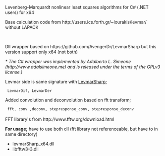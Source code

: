 <p>Levenberg-Marquardt nonlinear least squares algorithms for C# (.NET users) for x64</p>
<p>Base calculation code from http://users.ics.forth.gr/~lourakis/levmar/ without LAPACK</p>
<br />
<p>Dll wrapper based on https://github.com/AvengerDr/LevmarSharp but this version support only x64 (not both)</p>
<p><i>* The C# wrapper was implemented by Adalberto L. Simeone (http://www.adalsimeone.me) and is released under the terms of the GPLv3 license.) </i>

<p>Levmar side is same signature with <a href="https://github.com/AvengerDr/LevmarSharp">LevmarSharp</a>;</p>

<code> LevmarDif, LevmarDer </code>

<p>Added convolution and deconvolution based on fft transform;</p>
<code> fft, conv ,deconv, stepresponse_conv, stepresponse_deconv </code>
<br/>
<br/>
FFT library's from http://www.fftw.org/download.html
<br/>
<p><b>For usage;</b> have to use both dll (fft library not referenceable, but have to in same directory)</p>
<ul>
  <li>levmarSharp_x64.dll</li>
  <li>libfftw3-3.dll</li>
</ul>

